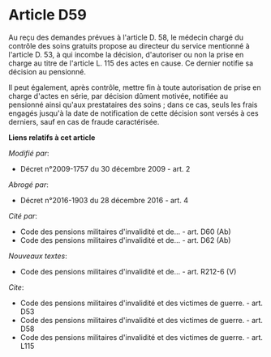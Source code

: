 # Article D59

Au reçu des demandes prévues à l'article D. 58, le médecin chargé du contrôle des soins gratuits propose au directeur du
service mentionné à l'article D. 53, à qui incombe la décision, d'autoriser ou non la prise en charge au titre de l'article
L. 115 des actes en cause. Ce dernier notifie sa décision au pensionné. 

Il peut également, après contrôle, mettre fin à toute autorisation de prise en charge d'actes en série, par décision dûment
motivée, notifiée au pensionné ainsi qu'aux prestataires des soins ; dans ce cas, seuls les frais engagés jusqu'à la date de
notification de cette décision sont versés à ces derniers, sauf en cas de fraude caractérisée.

**Liens relatifs à cet article**

_Modifié par_:

  - Décret n°2009-1757 du 30 décembre 2009 - art. 2

_Abrogé par_:

  - Décret n°2016-1903 du 28 décembre 2016 - art. 4

_Cité par_:

  - Code des pensions militaires d'invalidité et de... - art. D60 (Ab)
  - Code des pensions militaires d'invalidité et de... - art. D62 (Ab)

_Nouveaux textes_:

  - Code des pensions militaires d'invalidité et de... - art. R212-6 (V)

_Cite_:

  - Code des pensions militaires d'invalidité et des victimes de guerre. - art. D53
  - Code des pensions militaires d'invalidité et des victimes de guerre. - art. D58
  - Code des pensions militaires d'invalidité et des victimes de guerre. - art. L115
